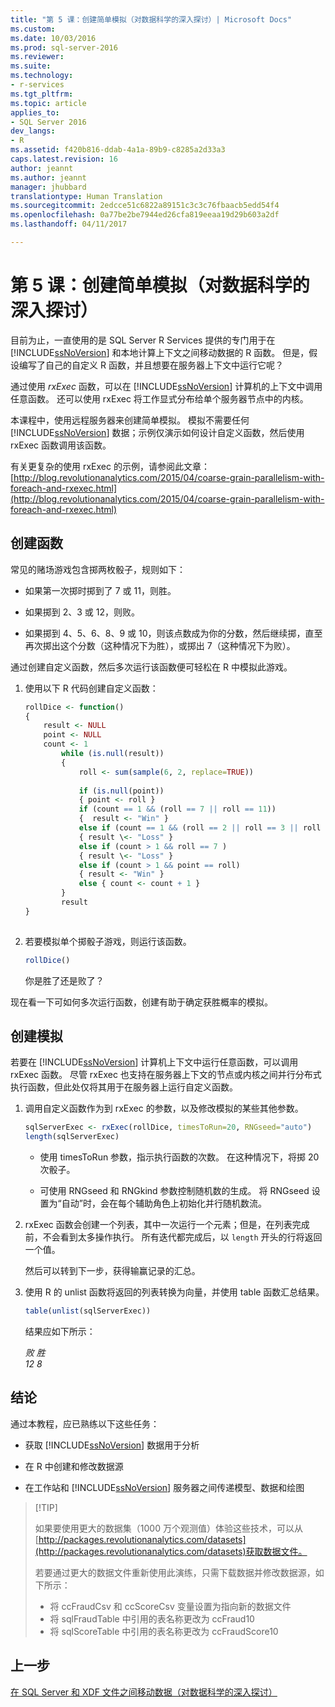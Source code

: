 ```yaml
---
title: "第 5 课：创建简单模拟（对数据科学的深入探讨）| Microsoft Docs"
ms.custom: 
ms.date: 10/03/2016
ms.prod: sql-server-2016
ms.reviewer: 
ms.suite: 
ms.technology:
- r-services
ms.tgt_pltfrm: 
ms.topic: article
applies_to:
- SQL Server 2016
dev_langs:
- R
ms.assetid: f420b816-ddab-4a1a-89b9-c8285a2d33a3
caps.latest.revision: 16
author: jeannt
ms.author: jeannt
manager: jhubbard
translationtype: Human Translation
ms.sourcegitcommit: 2edcce51c6822a89151c3c3c76fbaacb5edd54f4
ms.openlocfilehash: 0a77be2be7944ed26cfa819eeaa19d29b603a2df
ms.lasthandoff: 04/11/2017

---
```

# <a name="lesson-5-create-a-simple-simulation-data-science-deep-dive"></a>第 5 课：创建简单模拟（对数据科学的深入探讨）
目前为止，一直使用的是 SQL Server R Services 提供的专门用于在 [!INCLUDE[ssNoVersion](../../includes/ssnoversion-md.md)] 和本地计算上下文之间移动数据的 R 函数。 但是，假设编写了自己的自定义 R 函数，并且想要在服务器上下文中运行它呢？  
  
通过使用 *rxExec* 函数，可以在 [!INCLUDE[ssNoVersion](../../includes/ssnoversion-md.md)] 计算机的上下文中调用任意函数。 还可以使用 rxExec 将工作显式分布给单个服务器节点中的内核。  
  
本课程中，使用远程服务器来创建简单模拟。 模拟不需要任何 [!INCLUDE[ssNoVersion](../../includes/ssnoversion-md.md)] 数据；示例仅演示如何设计自定义函数，然后使用 rxExec 函数调用该函数。  
  
有关更复杂的使用 rxExec 的示例，请参阅此文章：[http://blog.revolutionanalytics.com/2015/04/coarse-grain-parallelism-with-foreach-and-rxexec.html](http://blog.revolutionanalytics.com/2015/04/coarse-grain-parallelism-with-foreach-and-rxexec.html)  
  
## <a name="create-the-function"></a>创建函数  
常见的赌场游戏包含掷两枚骰子，规则如下：  
  
-   如果第一次掷时掷到了 7 或 11，则胜。  
  
-   如果掷到 2、3 或 12，则败。  
  
-   如果掷到 4、5、6、8、9 或 10，则该点数成为你的分数，然后继续掷，直至再次掷出这个分数（这种情况下为胜），或掷出 7（这种情况下为败）。  
  
通过创建自定义函数，然后多次运行该函数便可轻松在 R 中模拟此游戏。  
  
1.  使用以下 R 代码创建自定义函数：  
  
    ```R  
    rollDice <- function()   
    {   
        result <- NULL        
        point <- NULL     
        count <- 1   
            while (is.null(result))   
            {   
                roll <- sum(sample(6, 2, replace=TRUE))   
  
                if (is.null(point))   
                { point <- roll }   
                if (count == 1 && (roll == 7 || roll == 11))   
                {  result <- "Win" }   
                else if (count == 1 && (roll == 2 || roll == 3 || roll == 12))    
                { result \<- "Loss" }    
                else if (count > 1 && roll == 7 )   
                { result \<- "Loss" }    
                else if (count > 1 && point == roll)   
                { result <- "Win" }    
                else { count <- count + 1 }   
            }   
            result   
    }  
  
    ```  
  
2.  若要模拟单个掷骰子游戏，则运行该函数。  
  
    ```R  
    rollDice()   
    ```  
  
    你是胜了还是败了？  
  
现在看一下可如何多次运行函数，创建有助于确定获胜概率的模拟。  
  
## <a name="create-the-simulation"></a>创建模拟  
若要在 [!INCLUDE[ssNoVersion](../../includes/ssnoversion-md.md)] 计算机上下文中运行任意函数，可以调用 rxExec 函数。 尽管 rxExec 也支持在服务器上下文的节点或内核之间并行分布式执行函数，但此处仅将其用于在服务器上运行自定义函数。  
  
1.  调用自定义函数作为到 rxExec 的参数，以及修改模拟的某些其他参数。  
  
    ```R  
    sqlServerExec <- rxExec(rollDice, timesToRun=20, RNGseed="auto")   
    length(sqlServerExec)   
    ```  
  
    -   使用 timesToRun 参数，指示执行函数的次数。  在这种情况下，将掷 20 次骰子。  
  
    -   可使用 RNGseed 和 RNGkind 参数控制随机数的生成。 将 RNGseed 设置为“自动”时，会在每个辅助角色上初始化并行随机数流。  
  
2.  rxExec 函数会创建一个列表，其中一次运行一个元素；但是，在列表完成前，不会看到太多操作执行。 所有迭代都完成后，以 `length` 开头的行将返回一个值。  
  
    然后可以转到下一步，获得输赢记录的汇总。  
  
3.  使用 R 的 unlist 函数将返回的列表转换为向量，并使用 table 函数汇总结果。  
  
    ```R  
    table(unlist(sqlServerExec))  
    ```  
  
    结果应如下所示：  
  
     *败  胜*   
     *12  8*  
  
## <a name="conclusions"></a>结论  
通过本教程，应已熟练以下这些任务：  
  
-   获取 [!INCLUDE[ssNoVersion](../../includes/ssnoversion-md.md)] 数据用于分析  
  
-   在 R 中创建和修改数据源  
  
-   在工作站和 [!INCLUDE[ssNoVersion](../../includes/ssnoversion-md.md)] 服务器之间传递模型、数据和绘图  
  
>  [!TIP]
> 
> 如果要使用更大的数据集（1000 万个观测值）体验这些技术，可以从 [http://packages.revolutionanalytics.com/datasets](http://packages.revolutionanalytics.com/datasets)获取数据文件。  
>   
> 若要通过更大的数据文件重新使用此演练，只需下载数据并修改数据源，如下所示：   
>  -   将 ccFraudCsv 和 ccScoreCsv 变量设置为指向新的数据文件     
>  -   将 sqlFraudTable 中引用的表名称更改为 ccFraud10    
>  -   将 sqlScoreTable 中引用的表名称更改为 ccFraudScore10   
  
## <a name="previous-step"></a>上一步  
[在 SQL Server 和 XDF 文件之间移动数据（对数据科学的深入探讨）](../../advanced-analytics/r-services/lesson-4-1-move-data-between-sql-server-and-xdf-file.md)  
  
  
  


